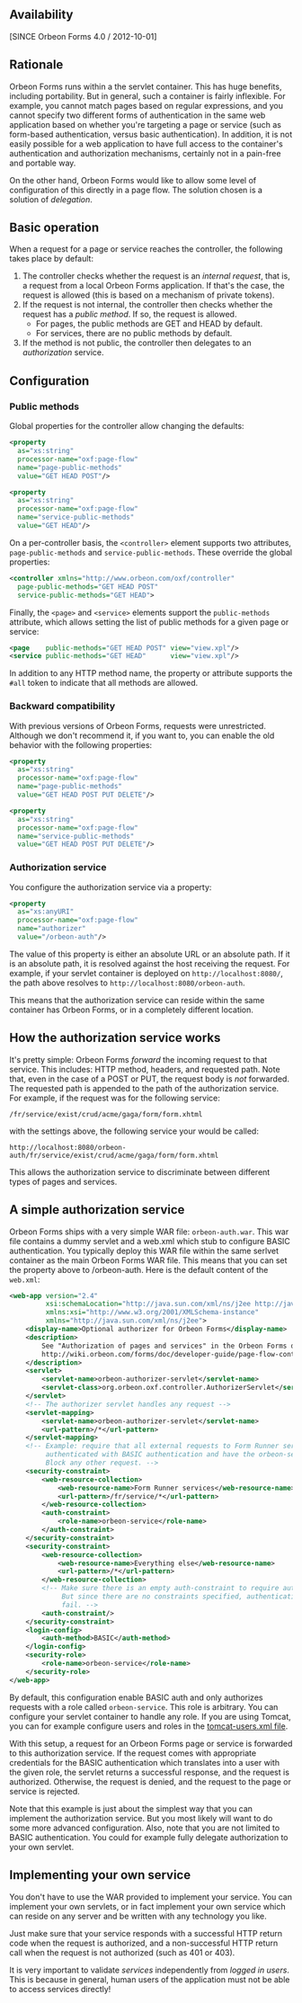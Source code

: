 ## Availability

[SINCE Orbeon Forms 4.0 / 2012-10-01]

## Rationale

Orbeon Forms runs within a the servlet container. This has huge benefits, including portability. But in general, such a container is fairly inflexible. For example, you cannot match pages based on regular expressions, and you cannot specify two different forms of authentication in the same web application based on whether you're targeting a page or service (such as form-based authentication, versus basic authentication). In addition, it is not easily possible for a web application to have full access to the container's authentication and authorization mechanisms, certainly not in a pain-free and portable way.

On the other hand, Orbeon Forms would like to allow some level of configuration of this directly in a page flow. The solution chosen is a solution of _delegation_.

## Basic operation

When a request for a page or service reaches the controller, the following takes place by default:

1. The controller checks whether the request is an _internal request_, that is, a request from a local Orbeon Forms application. If that's the case, the request is allowed (this is based on a mechanism of private tokens).
2. If the request is not internal, the controller then checks whether the request has a _public method_. If so, the request is allowed.
    * For pages, the public methods are GET and HEAD by default.
    * For services, there are no public methods by default.
3. If the method is not public, the controller then delegates to an _authorization_ service.

## Configuration

### Public methods

Global properties for the controller allow changing the defaults:

```xml
<property
  as="xs:string"
  processor-name="oxf:page-flow"
  name="page-public-methods"
  value="GET HEAD POST"/>

<property
  as="xs:string"
  processor-name="oxf:page-flow"
  name="service-public-methods"
  value="GET HEAD"/>
```

On a per-controller basis, the `<controller>` element supports two attributes, `page-public-methods` and `service-public-methods`. These override the global properties:

```xml
<controller xmlns="http://www.orbeon.com/oxf/controller"
  page-public-methods="GET HEAD POST"
  service-public-methods="GET HEAD">
```

Finally, the `<page>` and `<service>` elements support the `public-methods` attribute, which allows setting the list of public methods for a given page or service:

```xml
<page    public-methods="GET HEAD POST" view="view.xpl"/>
<service public-methods="GET HEAD"      view="view.xpl"/>
```

In addition to any HTTP method name, the property or attribute supports the `#all` token to indicate that all methods are allowed.

### Backward compatibility

With previous versions of Orbeon Forms, requests were unrestricted. Although we don't recommend it, if you want to, you can enable the old behavior with the following properties:

```xml
<property
  as="xs:string"
  processor-name="oxf:page-flow"
  name="page-public-methods"
  value="GET HEAD POST PUT DELETE"/>

<property
  as="xs:string"
  processor-name="oxf:page-flow"
  name="service-public-methods"
  value="GET HEAD POST PUT DELETE"/>
````

### Authorization service

You configure the authorization service via a property:

```xml
<property
  as="xs:anyURI"
  processor-name="oxf:page-flow"
  name="authorizer"
  value="/orbeon-auth"/>
```

The value of this property is either an absolute URL or an absolute path. If it is an absolute path, it is resolved against the host receiving the request. For example, if your servlet container is deployed on `http://localhost:8080/`, the path above resolves to `http://localhost:8080/orbeon-auth`.

This means that the authorization service can reside within the same container has Orbeon Forms, or in a completely different location.

## How the authorization service works

It's pretty simple: Orbeon Forms _forward_ the incoming request to that service. This includes: HTTP method, headers, and requested path. Note that, even in the case of a POST or PUT, the request body is _not_ forwarded. The requested path is appended to the path of the authorization service. For example, if the request was for the following service:

    /fr/service/exist/crud/acme/gaga/form/form.xhtml

with the settings above, the following service your would be called:

    http://localhost:8080/orbeon-auth/fr/service/exist/crud/acme/gaga/form/form.xhtml

This allows the authorization service to discriminate between different types of pages and services.

## A simple authorization service

Orbeon Forms ships with a very simple WAR file: `orbeon-auth.war`. This war file contains a dummy servlet and a web.xml which stub to configure BASIC authentication. You typically deploy this WAR file within the same serlvet container as the main Orbeon Forms WAR file. This means that you can set the property above to /orbeon-auth. Here is the default content of the `web.xml`:

```xml
<web-app version="2.4"
         xsi:schemaLocation="http://java.sun.com/xml/ns/j2ee http://java.sun.com/xml/ns/j2ee/web-app_2_4.xsd"
         xmlns:xsi="http://www.w3.org/2001/XMLSchema-instance"
         xmlns="http://java.sun.com/xml/ns/j2ee">
    <display-name>Optional authorizer for Orbeon Forms</display-name>
    <description>
        See "Authorization of pages and services" in the Orbeon Forms doc:
        http://wiki.orbeon.com/forms/doc/developer-guide/page-flow-controller/authorization
    </description>
    <servlet>
        <servlet-name>orbeon-authorizer-servlet</servlet-name>
        <servlet-class>org.orbeon.oxf.controller.AuthorizerServlet</servlet-class>
    </servlet>
    <!-- The authorizer servlet handles any request -->
    <servlet-mapping>
        <servlet-name>orbeon-authorizer-servlet</servlet-name>
        <url-pattern>/*</url-pattern>
    </servlet-mapping>
    <!-- Example: require that all external requests to Form Runner services are
         authenticated with BASIC authentication and have the orbeon-service role.
         Block any other request. -->
    <security-constraint>
        <web-resource-collection>
            <web-resource-name>Form Runner services</web-resource-name>
            <url-pattern>/fr/service/*</url-pattern>
        </web-resource-collection>
        <auth-constraint>
            <role-name>orbeon-service</role-name>
        </auth-constraint>
    </security-constraint>
    <security-constraint>
        <web-resource-collection>
            <web-resource-name>Everything else</web-resource-name>
            <url-pattern>/*</url-pattern>
        </web-resource-collection>
        <!-- Make sure there is an empty auth-constraint to require authentication.
             But since there are no constraints specified, authentication will always
             fail. -->
        <auth-constraint/>
    </security-constraint>
    <login-config>
        <auth-method>BASIC</auth-method>
    </login-config>
    <security-role>
        <role-name>orbeon-service</role-name>
    </security-role>
</web-app>
```

By default, this configuration enable BASIC auth and only authorizes requests with a role called `orbeon-service`. This role is arbitrary. You can configure your servlet container to handle any role. If you are using Tomcat, you can for example configure users and roles in the [tomcat-users.xml file][1].

With this setup, a request for an Orbeon Forms page or service is forwarded to this authorization service. If the request comes with appropriate credentials for the BASIC authentication which translates into a user with the given role, the servlet returns a successful response, and the request is authorized. Otherwise, the request is denied, and the request to the page or service is rejected.

Note that this example is just about the simplest way that you can implement the authorization service. But you most likely will want to do some more advanced configuration. Also, note that you are not limited to BASIC authentication. You could for example fully delegate authorization to your own servlet.

## Implementing your own service

You don't have to use the WAR provided to implement your service. You can implement your own servlets, or in fact implement your own service which can reside on any server and be written with any technology you like.

Just make sure that your service responds with a successful HTTP return code when the request is authorized, and a non-successful HTTP return call when the request is not authorized (such as 401 or 403).

It is very important to validate _services_ independently from _logged in users_. This is because in general, human users of the application must not be able to access services directly!

[1]: http://tomcat.apache.org/tomcat-7.0-doc/realm-howto.html#UserDatabaseRealm
